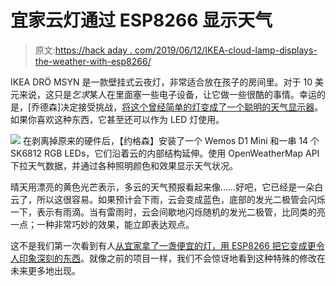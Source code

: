 # 宜家云灯通过 ESP8266 显示天气

> 原文:[https://hack aday . com/2019/06/12/IKEA-cloud-lamp-displays-the-weather-with-esp8266/](https://hackaday.com/2019/06/12/ikea-cloud-lamp-displays-the-weather-with-esp8266/)

IKEA DRÖ MSYN 是一款壁挂式云夜灯，非常适合放在孩子的房间里。对于 10 美元来说，这只是*乞求*某人在里面塞一些电子设备，让它做一些很酷的事情。幸运的是，[乔德森]决定接受挑战，[将这个曾经简单的灯变成了一个聪明的天气显示器](https://imgur.com/gallery/8B8pMMk)。如果你喜欢这种东西，它甚至还可以作为 LED 灯使用。

[![](../Images/f515afdf32f8b7bcb72e24c13397c0a9.png)](https://hackaday.com/wp-content/uploads/2019/06/espcloud_anim.gif) 在剥离掉原来的硬件后，【约格森】安装了一个 Wemos D1 Mini 和一串 14 个 SK6812 RGB LEDs，它们沿着云的内部结构延伸。使用 OpenWeatherMap API 下拉天气数据，并通过各种照明颜色和效果显示天气状况。

晴天用漂亮的黄色光芒表示，多云的天气预报看起来像……好吧，它已经是一朵白云了，所以这很容易。如果预计会下雨，云会变成蓝色，底部的发光二极管会闪烁一下，表示有雨滴。当有雷雨时，云会间歇地闪烁随机的发光二极管，比同类的亮一点；一种非常巧妙的效果，能立即表达观点。

这不是我们第一次看到有人[从宜家拿了一盏便宜的灯，用 ESP8266 把它变成更令人印象深刻的东西](https://hackaday.com/2019/05/27/esp8266-upgrade-gives-ikea-leds-udp-superpowers/)。就像之前的项目一样，我们不会惊讶地看到这种特殊的修改在未来更多地出现。